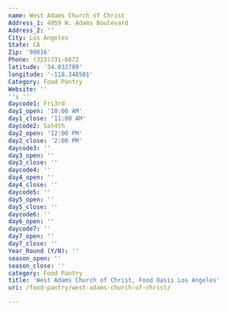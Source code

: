 ```yaml
---
name: West Adams Church of Christ
Address_1: 4959 W. Adams Boulevard
Address_2: ''
City: Los Angeles
State: CA
Zip: '90016'
Phone: (323)731-6672
latitude: '34.032789'
longitude: '-118.348501'
Category: Food Pantry
Website: ''
'': ''
daycode1: Fri3rd
day1_open: '10:00 AM'
day1_close: '11:00 AM'
daycode2: Sat4th
day2_open: '12:00 PM'
day2_close: '2:00 PM'
daycode3: ''
day3_open: ''
day3_close: ''
daycode4: ''
day4_open: ''
day4_close: ''
daycode5: ''
day5_open: ''
day5_close: ''
daycode6: ''
day6_open: ''
daycode7: ''
day7_open: ''
day7_close: ''
Year_Round (Y/N): ''
season_open: ''
season_close: ''
category: Food Pantry
title: 'West Adams Church of Christ, Food Oasis Los Angeles'
uri: /food-pantry/west-adams-church-of-christ/

---
```

